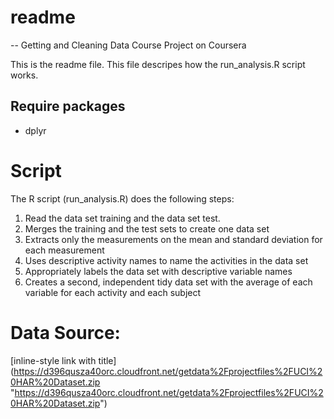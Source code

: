 <h1>readme</h1>
-- Getting and Cleaning Data Course Project on Coursera
<p>
This is the readme file. This file descripes how the run_analysis.R script works.
</p>
<h2>Require packages </h2>
<ul>
<li>dplyr </li>
</ul>

<h1>Script</h1>
The R script (run_analysis.R) does the following steps:
<ol>
<li>Read the data set training and the data set test. </li>
<li>Merges the training and the test sets to create one data set</li>
<li>Extracts only the measurements on the mean and standard deviation for each measurement</li>
<li>Uses descriptive activity names to name the activities in the data set</li>
<li>Appropriately labels the data set with descriptive variable names</li>
<li>Creates a second, independent tidy data set with the average of each variable for each activity and each subject</li>
</ol>

<h1>Data Source:</h1>

[inline-style link with title] (https://d396qusza40orc.cloudfront.net/getdata%2Fprojectfiles%2FUCI%20HAR%20Dataset.zip "https://d396qusza40orc.cloudfront.net/getdata%2Fprojectfiles%2FUCI%20HAR%20Dataset.zip")



